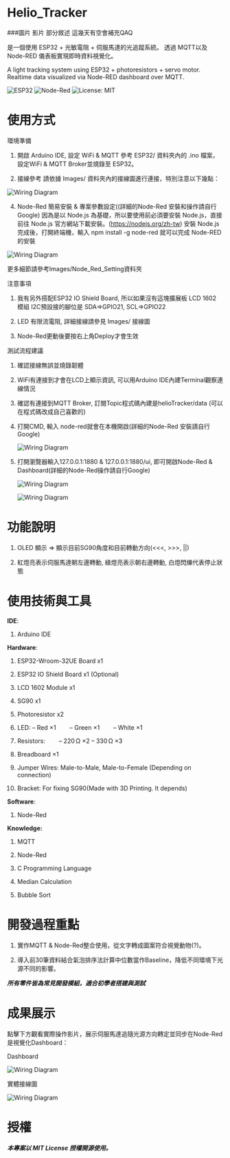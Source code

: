 # Helio_Tracker

###圖片 影片 部分敘述 這幾天有空會補充QAQ

是一個使用 ESP32 + 光敏電阻 + 伺服馬達的光追蹤系統。
透過 MQTT以及Node-RED 儀表板實現即時資料視覺化。

A light tracking system using ESP32 + photoresistors + servo motor.  
Realtime data visualized via Node-RED dashboard over MQTT.

![ESP32](https://img.shields.io/badge/Platform-ESP32-blue)
![Node-Red](https://img.shields.io/badge/Dashboard-Node--Red-red)
![License: MIT](https://img.shields.io/badge/License-MIT-yellow)

# 使用方式

環境準備
1. 開啟 Arduino IDE, 設定 WiFi & MQTT
參考 ESP32/ 資料夾內的 .ino 檔案，設定WiFi & MQTT Broker並燒錄至 ESP32。

2. 接線參考
請依據 Images/ 資料夾內的接線圖進行連接，特別注意以下幾點：

![Wiring Diagram](Images/Helio_Tracker_接線圖.png)

4. Node-Red 簡易安裝 & 專案參數設定((詳細的Node-Red 安裝和操作請自行Google)
因為是以 Node.js 為基礎，所以要使用前必須要安裝 Node.js，直接前往 Node.js 官方網站下載安裝。(https://nodejs.org/zh-tw)
安裝 Node.js 完成後，打開終端機，輸入 npm install -g node-red 就可以完成 Node-RED 的安裝

![Wiring Diagram](Images/Node_Red_Setting/Node_Red_Component.png)

更多細節請參考Images/Node_Red_Setting資料夾

注意事項

1. 我有另外搭配ESP32 IO Shield Board, 所以如果沒有這塊擴展板
LCD 1602 模組 I2C預設接的腳位是 SDA=>GPIO21, SCL=>GPIO22
  
2. LED 有限流電阻, 
詳細接線請參見 Images/ 接線圖

3. Node-Red更動後要按右上角Deploy才會生效

測試流程建議

1. 確認接線無誤並燒錄韌體

2. WiFi有連接到才會在LCD上顯示資訊, 可以用Arduino IDE內建Terminal觀察連線情況

3. 確認有連接到MQTT Broker, 訂閱Topic程式碼內建是helioTracker/data (可以在程式碼改成自己喜歡的)

4. 打開CMD, 輸入 node-red就會在本機開啟(詳細的Node-Red 安裝請自行Google)
   
   ![Wiring Diagram](Images/Node-Red_開啟.png)

5. 打開瀏覽器輸入127.0.0.1:1880 & 127.0.0.1:1880/ui, 即可開啟Node-Red & Dashboard(詳細的Node-Red操作請自行Google)
   
   ![Wiring Diagram](Images/Node-Red_Chrome.png)
   
   ![Wiring Diagram](Images/Node-Red_Dashbpard.png)

# 功能說明

1. OLED 顯示 => 顯示目前SG90角度和目前轉動方向(<<<, >>>, ||)

2. 紅燈亮表示伺服馬達朝左邊轉動, 綠燈亮表示朝右邊轉動, 白燈閃爍代表停止狀態

# 使用技術與工具

**IDE**: 
   
1. Arduino IDE

**Hardware**: 

1. ESP32-Wroom-32UE Board x1

2. ESP32 IO Shield Board x1 (Optional)
 
3. LCD 1602 Module x1
 
4. SG90 x1
 
5. Photoresistor x2
 
6. LED:
    – Red ×1
    – Green ×1
    – White ×1

7. Resistors:
    – 220 Ω ×2
    – 330 Ω ×3

8. Breadboard ×1

9. Jumper Wires: Male-to-Male, Male-to-Female (Depending on connection)

10. Bracket: For fixing SG90(Made with 3D Printing. It depends) 

**Software**:

1. Node-Red

**Knowledge:**

1. MQTT

2. Node-Red 
   
3. C Programming Language

4. Median Calculation

5. Bubble Sort

# 開發過程重點

1. 實作MQTT & Node-Red整合使用，從文字轉成圖案符合視覺動物(?)。

2. 導入前30筆資料結合氣泡排序法計算中位數當作Baseline，降低不同環境下光源不同的影響。

***所有零件皆為常見開發模組，適合初學者搭建與測試***

# 成果展示

點擊下方觀看實際操作影片，展示伺服馬達追隨光源方向轉定並同步在Node-Red是視覺化Dashboard：

Dashboard

![Wiring Diagram](Images/Node-Red_UI.png)

實體接線圖

![Wiring Diagram](Images/Helio_Tracker_Wiring.jpg)

# 授權
***本專案以 MIT License 授權開源使用。***
